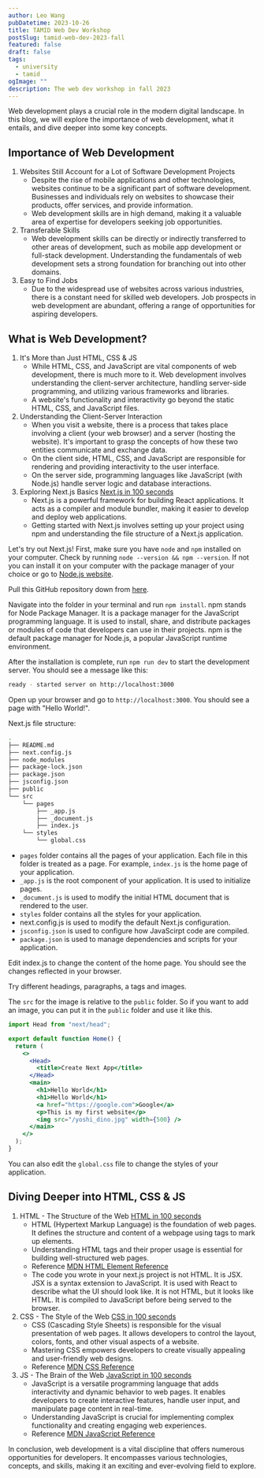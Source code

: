 ```yaml
---
author: Leo Wang
pubDatetime: 2023-10-26
title: TAMID Web Dev Workshop
postSlug: tamid-web-dev-2023-fall
featured: false
draft: false
tags:
  - university
  - tamid
ogImage: ""
description: The web dev workshop in fall 2023
---
```


Web development plays a crucial role in the modern digital landscape. In this blog, we will explore the importance of web development, what it entails, and dive deeper into some key concepts.

## Importance of Web Development

1. Websites Still Account for a Lot of Software Development Projects
   - Despite the rise of mobile applications and other technologies, websites continue to be a significant part of software development. Businesses and individuals rely on websites to showcase their products, offer services, and provide information.
   - Web development skills are in high demand, making it a valuable area of expertise for developers seeking job opportunities.
2. Transferable Skills
   - Web development skills can be directly or indirectly transferred to other areas of development, such as mobile app development or full-stack development. Understanding the fundamentals of web development sets a strong foundation for branching out into other domains.
3. Easy to Find Jobs
   - Due to the widespread use of websites across various industries, there is a constant need for skilled web developers. Job prospects in web development are abundant, offering a range of opportunities for aspiring developers.

## What is Web Development?

1. It's More than Just HTML, CSS & JS
   - While HTML, CSS, and JavaScript are vital components of web development, there is much more to it. Web development involves understanding the client-server architecture, handling server-side programming, and utilizing various frameworks and libraries.
   - A website's functionality and interactivity go beyond the static HTML, CSS, and JavaScript files.
2. Understanding the Client-Server Interaction
   - When you visit a website, there is a process that takes place involving a client (your web browser) and a server (hosting the website). It's important to grasp the concepts of how these two entities communicate and exchange data.
   - On the client side, HTML, CSS, and JavaScript are responsible for rendering and providing interactivity to the user interface.
   - On the server side, programming languages like JavaScript (with Node.js) handle server logic and database interactions.
3. Exploring Next.js Basics [Next.js in 100 seconds](https://youtu.be/Sklc_fQBmcs?si=NCnlUAQ7LP5n-g44)
   - Next.js is a powerful framework for building React applications. It acts as a compiler and module bundler, making it easier to develop and deploy web applications.
   - Getting started with Next.js involves setting up your project using npm and understanding the file structure of a Next.js application.

Let's try out Next.js! First, make sure you have `node` and `npm` installed on your computer. Check by running `node --version && npm --version`. If not you can install it on your computer with the package manager of your choice or go to [Node.js website](https://nodejs.org/en).

Pull this GitHub repository down from [here](https://github.com/ImPrankster/tamid-web-dev-nextjs).

Navigate into the folder in your terminal and run `npm install`. npm stands for Node Package Manager. It is a package manager for the JavaScript programming language. It is used to install, share, and distribute packages or modules of code that developers can use in their projects. npm is the default package manager for Node.js, a popular JavaScript runtime environment.

After the installation is complete, run `npm run dev` to start the development server. You should see a message like this:

```bash
ready - started server on http://localhost:3000
```

Open up your browser and go to `http://localhost:3000`. You should see a page with "Hello World!".

Next.js file structure:

```bash
.
├── README.md
├── next.config.js
├── node_modules
├── package-lock.json
├── package.json
├── jsconfig.json
├── public
└── src
    └── pages
        ├── _app.js
        ├── _document.js
        ├── index.js
    └── styles
        └── global.css
```

- `pages` folder contains all the pages of your application. Each file in this folder is treated as a page. For example, `index.js` is the home page of your application.
- `_app.js` is the root component of your application. It is used to initialize pages.
- `_document.js` is used to modify the initial HTML document that is rendered to the user.
- `styles` folder contains all the styles for your application.
- next.config.js is used to modify the default Next.js configuration.
- `jsconfig.json` is used to configure how JavaScirpt code are compiled.
- `package.json` is used to manage dependencies and scripts for your application.

Edit index.js to change the content of the home page. You should see the changes reflected in your browser.

Try different headings, paragraphs, a tags and images.

The `src` for the image is relative to the `public` folder. So if you want to add an image, you can put it in the `public` folder and use it like this.

```jsx
import Head from "next/head";

export default function Home() {
  return (
    <>
      <Head>
        <title>Create Next App</title>
      </Head>
      <main>
        <h1>Hello World</h1>
        <h1>Hello World</h1>
        <a href="https://google.com">Google</a>
        <p>This is my first website</p>
        <img src="/yoshi_dino.jpg" width={500} />
      </main>
    </>
  );
}
```

You can also edit the `global.css` file to change the styles of your application.

## Diving Deeper into HTML, CSS & JS

1. HTML - The Structure of the Web [HTML in 100 seconds](https://youtu.be/ok-plXXHlWw?si=cMtKTKKyManmwo8-)
   - HTML (Hypertext Markup Language) is the foundation of web pages. It defines the structure and content of a webpage using tags to mark up elements.
   - Understanding HTML tags and their proper usage is essential for building well-structured web pages.
   - Reference [MDN HTML Element Reference](https://developer.mozilla.org/en-US/docs/Web/HTML/Element)
   - The code you wrote in your next.js project is not HTML. It is JSX. JSX is a syntax extension to JavaScript. It is used with React to describe what the UI should look like. It is not HTML, but it looks like HTML. It is compiled to JavaScript before being served to the browser.
2. CSS - The Style of the Web [CSS in 100 seconds](https://youtu.be/OEV8gMkCHXQ?si=mZMvKQ_h9uXONG-8)
   - CSS (Cascading Style Sheets) is responsible for the visual presentation of web pages. It allows developers to control the layout, colors, fonts, and other visual aspects of a website.
   - Mastering CSS empowers developers to create visually appealing and user-friendly web designs.
   - Reference [MDN CSS Reference](https://developer.mozilla.org/en-US/docs/Web/CSS/Reference)
3. JS - The Brain of the Web [JavaScript in 100 seconds](https://youtu.be/DHjqpvDnNGE?si=qRSmUVgUC4DpogLL)
   - JavaScript is a versatile programming language that adds interactivity and dynamic behavior to web pages. It enables developers to create interactive features, handle user input, and manipulate page content in real-time.
   - Understanding JavaScript is crucial for implementing complex functionality and creating engaging web experiences.
   - Reference [MDN JavaScript Reference](https://developer.mozilla.org/en-US/docs/Web/JavaScript/Reference)

In conclusion, web development is a vital discipline that offers numerous opportunities for developers. It encompasses various technologies, concepts, and skills, making it an exciting and ever-evolving field to explore.

